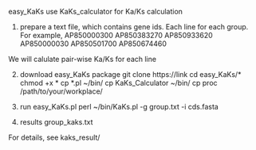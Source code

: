 easy_KaKs use KaKs_calculator for Ka/Ks calculation

1. prepare a text file, which contains gene ids.
Each line for each group.
For example,
AP850000300     AP850383270     AP850933620
AP850000030     AP850501700     AP850674460

We will calulate pair-wise Ka/Ks for each line

2. download easy_KaKs package
git clone https://link
cd easy_KaKs/*
chmod +x *
cp *.pl ~/bin/
cp KaKs_Calculator ~/bin/
cp proc /path/to/your/workplace/

3. run easy_KaKs.pl
perl ~/bin/KaKs.pl -g group.txt -i cds.fasta

4. results
group_kaks.txt

For details, see kaks_result/


